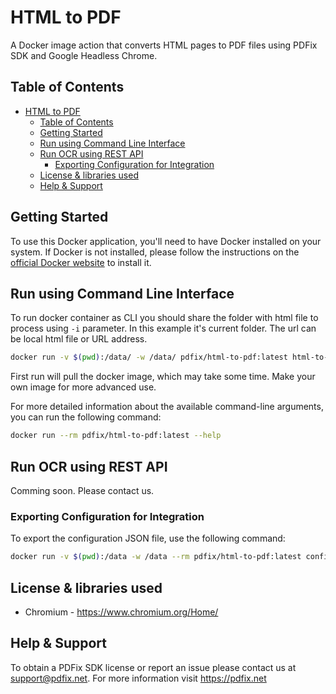 # HTML to PDF

A Docker image action that converts HTML pages to PDF files using PDFix SDK and Google Headless Chrome.

## Table of Contents

- [HTML to PDF](#html-to-pdf)
  - [Table of Contents](#table-of-contents)
  - [Getting Started](#getting-started)
  - [Run using Command Line Interface](#run-using-command-line-interface)
  - [Run OCR using REST API](#run-ocr-using-rest-api)
    - [Exporting Configuration for Integration](#exporting-configuration-for-integration)
  - [License \& libraries used](#license--libraries-used)
  - [Help \& Support](#help--support)

## Getting Started

To use this Docker application, you'll need to have Docker installed on your system. If Docker is not installed, please follow the instructions on the [official Docker website](https://docs.docker.com/get-docker/) to install it.

## Run using Command Line Interface

To run docker container as CLI you should share the folder with html file to process using `-i` parameter. In this example it's current folder. The url can be local html file or URL address.
```bash
docker run -v $(pwd):/data/ -w /data/ pdfix/html-to-pdf:latest html-to-pdf -i index.html -o convert.pdf
```

First run will pull the docker image, which may take some time. Make your own image for more advanced use.

For more detailed information about the available command-line arguments, you can run the following command:

```bash
docker run --rm pdfix/html-to-pdf:latest --help
```

## Run OCR using REST API
Comming soon. Please contact us.

### Exporting Configuration for Integration
To export the configuration JSON file, use the following command:
```bash
docker run -v $(pwd):/data -w /data --rm pdfix/html-to-pdf:latest config -o config.json
```

## License & libraries used
- Chromium - https://www.chromium.org/Home/

## Help & Support
To obtain a PDFix SDK license or report an issue please contact us at support@pdfix.net.
For more information visit https://pdfix.net

